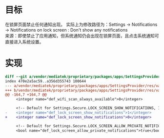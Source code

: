 # 目标
在锁屏页面禁止任何通知出现。 
实际上为修改路径为：Settings -> Notifications -> Notifications on lock screen : Don't show any notifications  
来源：即使禁止了应用通知，但系统通知仍会出现在锁屏页面，且点击系统通知可直接进入系统设置。  
# 实现

```diff
diff --git a/vendor/mediatek/proprietary/packages/apps/SettingsProvider/res/values/defaults.xml b/vendor/mediatek/proprietary/packages/apps/SettingsProvider/res/values/defaults.xml
index 470e2a5ac59..a356d355743 100644
--- a/vendor/mediatek/proprietary/packages/apps/SettingsProvider/res/values/defaults.xml
+++ b/vendor/mediatek/proprietary/packages/apps/SettingsProvider/res/values/defaults.xml
@@ -164,7 +164,7 @@
     <integer name="def_wifi_scan_always_available">0</integer>

     <!-- Default for Settings.Secure.LOCK_SCREEN_SHOW_NOTIFICATIONS, 1==on -->
-    <integer name="def_lock_screen_show_notifications">1</integer>
+    <integer name="def_lock_screen_show_notifications">0</integer>

     <!-- Default for Settings.Secure.LOCK_SCREEN_ALLOW_PRIVATE_NOTIFICATIONS -->
     <bool name="def_lock_screen_allow_private_notifications">true</bool>
```